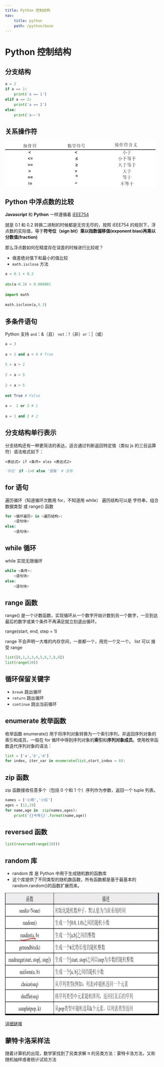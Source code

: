 ```yaml
---
title: Python 控制结构
nav:
    title: python
    path: /python/base
---
```


# Python 控制结构

## 分支结构

```py
a = 2
if a == 1:
    print('a == 1')
elif a == 2:
    print('a == 2')
else:
    print('a~~')
```

## 关系操作符

<img src="./if.jpg" height="150" />

## Python 中浮点数的比较

**Javascript** 和 **Python** 一样遵循着 [iEEE754](https://baike.baidu.com/item/IEEE%20754/3869922?fr=aladdin)

就是 0.1 和 0.2 转换二进制的时候都是无穷无尽的，按照 iEEE754 的规则下，浮点数的实际值，等于**符号位（sign bit）乘以指数偏移值(exponent bias)再乘以分数值(fraction)**

那么浮点数如何在精度存在误差的时候进行比较呢？

-   做差绝对值下和最小的值比较
-   `math.isclose` 方法

```py
a = 0.1 + 0.2

abs(a-0.3) < 0.000001

import math

math.isclose(a,0.3)
```

## 多条件语句

Python 支持 `and`：&（且） `not`：!（非）`or`：|（或）

```py
a = 3

a > 2 and a < 4 # True

5 > a > 2

2 < a < 5

2 < a > 5

not True # False

a =  1 or 2 # 1

a = 1 and 2 # 2
```

## 分支结构单行表示

分支结构还有一种更简洁的表达，适合通过判断返回特定值（类似 js 的三目运算符）语法格式如下：

`<表达式> if <条件> eles <表达式2>`

```py
'存在' if -1>0 else '没有' # 没有
```

## for 语句

遍历循环（知道循环次数用 for，不知道用 while）
遍历结构可以是 字符串，组合数据类型 或 range() 函数

```py
for <循环遍历> in <遍历结构>:
    <语句块>
else:
    <语句块>
```

## while 循环

while 实现无限循环

```py
while <条件>:
    <语句块>
else:
    <语句块>
```

## range 函数

range() 是一个计数函数，实现循环从一个数字开始计数到另一个数字，一旦到达最后的数字或某个条件不再满足就立刻退出循环。

range(start, end, step = 1)

range 不会声明一大堆的内存空间，一直都一个，用完一个又一个。
list 可以 接受 range

```py
list([0,1,2,3,4,5,6,7,8,9])
list(range(10))
```

## 循环保留关键字

-   `break` 跳出循环
-   `return` 跳出循环
-   `continue` 跳出当前循环

## enumerate 枚举函数

枚举函数 enumerate() 用于将序列对象转换为一个索引序列，并返回序列对象的索引和成员，一般在 for 循环中得到序列对象的**索引**和**序列对象成员**。使用枚举函数迭代序列对象的语法：

```py
list = ['a','b','d']
for index, iter_var in enumerate(list,start_index = 0):
```

## zip 函数

zip 函数接收任意多个（包括 0 个和 1 个）序列作为参数，返回一个 tuple 列表。

```py
names = ['小明','小红']
ages = [12,19]
for name,age in  zip(names,ages):
    print('{}今年{}'.format(name,age))
```

## reversed 函数

```py
list(reversed(range(10)))
```

## random 库

-   random 库 是 Python 中用于生成随机数的函数库
-   这个库提供了不同类型的随机数函数，所有函数都是基于最基本的 random.random()的函数扩展而来。

<img src="./random.jpg" height="400" />

[详细链接](https://www.cnblogs.com/liangmingshen/p/8909376.html)

## 蒙特卡洛采样法

随着计算机的出现，数学家找到了另类求解 π 的另类方法：蒙特卡洛方法，又称随机抽样或者统计试验方法
